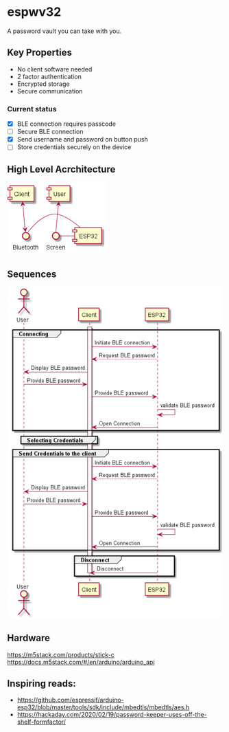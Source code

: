 # espwv32
A password vault you can take with you.

## Key Properties
* No client software needed
* 2 factor authentication
* Encrypted storage
* Secure communication

### Current status
* [x] BLE connection requires passcode
* [ ] Secure BLE connection
* [x] Send username and password on button push
* [ ] Store credentials securely on the device

## High Level Acrchitecture
![alt text](architecture.png "Logo Title Text 1")

## Sequences
![alt text](sequence.png "Logo Title Text 1")


## Hardware
https://m5stack.com/products/stick-c
https://docs.m5stack.com/#/en/arduino/arduino_api

## Inspiring reads:
* https://github.com/espressif/arduino-esp32/blob/master/tools/sdk/include/mbedtls/mbedtls/aes.h
* https://hackaday.com/2020/02/19/password-keeper-uses-off-the-shelf-formfactor/
